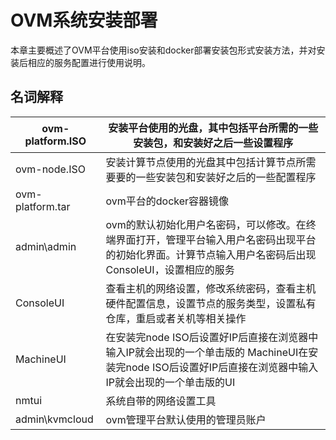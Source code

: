 # OVM系统安装部署

本章主要概述了OVM平台使用iso安装和docker部署安装包形式安装方法，并对安装后相应的服务配置进行使用说明。

## 名词解释

| ovm-platform.ISO | 安装平台使用的光盘，其中包括平台所需的一些安装包，和安装好之后一些设置程序 |
| --- | --- |
| ovm-node.ISO | 安装计算节点使用的光盘其中包括计算节点所需要要的一些安装包和安装好之后的一些配置程序 |
| ovm-platform.tar | ovm平台的docker容器镜像 |
| admin\admin | ovm的默认初始化用户名密码，可以修改。在终端界面打开，管理平台输入用户名密码出现平台的初始化界面。计算节点输入用户名密码后出现ConsoleUI，设置相应的服务 |
| ConsoleUI | 查看主机的网络设置，修改系统密码，查看主机硬件配置信息，设置节点的服务类型，设置私有仓库，重启或者关机等相关操作 |
| MachineUI | 在安装完node ISO后设置好IP后直接在浏览器中输入IP就会出现的一个单击版的 MachineUI在安装完node ISO后设置好IP后直接在浏览器中输入IP就会出现的一个单击版的UI |
| nmtui | 系统自带的网络设置工具 |
| admin\kvmcloud | ovm管理平台默认使用的管理员账户 |

